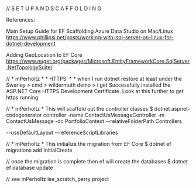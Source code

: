// S E T U P  A N D  S C A F F O L D I N G

References: 

Main Setup Guide for EF Scaffolding Azure Data Studio on Mac/Linux
https://www.phillipsj.net/posts/working-with-sql-server-on-linux-for-dotnet-development

Adding GeoLocation to EF Core
https://www.nuget.org/packages/Microsoft.EntityFrameworkCore.SqlServer.NetTopologySuite/

// * mPerholtz * * HTTPS: * *  when I run dotnet restore at least under the Swarley > cmd > wildermuth demo > i get Successfully installed the ASP.NET Core HTTPS Development Certificate. Look at this further to get https running


// * mPerholtz * This will scaffold out the controller classes 
$ dotnet aspnet-codegenerator controller -name ContactUsMessageController -m ContactUsMessage -dc PortfolioContext --relativeFolderPath Controllers
 
--useDefaultLayout --referenceScriptLibraries

// * mPerholtz * This initialize the migration from EF Core 
$ dotnet ef migrations add InitialCreate

// once the migration is complete then ef will create the databases
$ dotnet ef database update

// see mPerholtz lee_scratch_perry project


